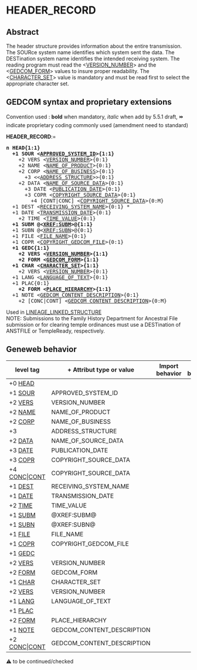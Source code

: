 ﻿# HEADER_RECORD
## Abstract
The header structure provides information about the entire transmission. The SOURce system name
identifies which system sent the data. The DESTination system name identifies the intended receiving
system. The reading program must read the &lt;<a href=Ged.VERSION_NUMBER.md>VERSION_NUMBER</a>&gt; and the &lt;<a href=Ged.GEDCOM_FORM.md>GEDCOM_FORM</a>&gt; values to insure proper readability.
The &lt;<a href=Ged.CHARACTER_SET.md>CHARACTER_SET</a>&gt; value is mandatory and must be read first to select the appropriate character set.


## GEDCOM syntax and proprietary extensions
Convention used : **bold** when mandatory, _italic_ when add by 5.5.1 draft, &#x23E9; indicate proprietary coding commonly used (amendment need to standard)<br />

**HEADER_RECORD**:=
<pre>
<b>n HEAD{1:1}</b>
<b>  +1 SOUR &lt;<a href=Ged.APPROVED_SYSTEM_ID.md>APPROVED_SYSTEM_ID</a>&gt;{1:1}</b>
    +2 VERS &lt;<a href=Ged.VERSION_NUMBER.md>VERSION_NUMBER</a>&gt;{0:1}
    +2 NAME &lt;<a href=Ged.NAME_OF_PRODUCT.md>NAME_OF_PRODUCT</a>&gt;{0:1}
    +2 CORP &lt;<a href=Ged.NAME_OF_BUSINESS.md>NAME_OF_BUSINESS</a>&gt;{0:1}
      +3 &lt;&lt;<a href=Ged.ADDRESS_STRUCTURE.md>ADDRESS_STRUCTURE</a>&gt;&gt;{0:1}
    +2 DATA &lt;<a href=Ged.NAME_OF_SOURCE_DATA.md>NAME_OF_SOURCE_DATA</a>&gt;{0:1}
      +3 DATE &lt;<a href=Ged.PUBLICATION_DATE.md>PUBLICATION_DATE</a>&gt;{0:1}
      +3 COPR &lt;<a href=Ged.COPYRIGHT_SOURCE_DATA.md>COPYRIGHT_SOURCE_DATA</a>&gt;{0:1}
        +4 [CONT|CONC] &lt;<a href=Ged.COPYRIGHT_SOURCE_DATA.md>COPYRIGHT_SOURCE_DATA</a>&gt;{0:M}
  +1 DEST &lt;<a href=Ged.RECEIVING_SYSTEM_NAME.md>RECEIVING_SYSTEM_NAME</a>&gt;{0:1} *
  +1 DATE &lt;<a href=Ged.TRANSMISSION_DATE.md>TRANSMISSION_DATE</a>&gt;{0:1}
    +2 TIME &lt;<a href=Ged.TIME_VALUE.md>TIME_VALUE</a>&gt;{0:1}
<b>  +1 SUBM @&lt;<a href=Ged.XREF_SUBM.md>XREF:SUBM</a>&gt;@{1:1}</b>
  +1 SUBN @&lt;<a href=Ged.XREF_SUBN.md>XREF:SUBN</a>&gt;@{0:1}
  +1 FILE &lt;<a href=Ged.FILE_NAME.md>FILE_NAME</a>&gt;{0:1}
  +1 COPR &lt;<a href=Ged.COPYRIGHT_GEDCOM_FILE.md>COPYRIGHT_GEDCOM_FILE</a>&gt;{0:1}
<b>  +1 GEDC{1:1}</b>
<b>    +2 VERS &lt;<a href=Ged.VERSION_NUMBER.md>VERSION_NUMBER</a>&gt;{1:1}</b>
<b>    +2 FORM &lt;<a href=Ged.GEDCOM_FORM.md>GEDCOM_FORM</a>&gt;{1:1}</b>
<b>  +1 CHAR &lt;<a href=Ged.CHARACTER_SET.md>CHARACTER_SET</a>&gt;{1:1}</b>
    +2 VERS &lt;<a href=Ged.VERSION_NUMBER.md>VERSION_NUMBER</a>&gt;{0:1}
  +1 LANG &lt;<a href=Ged.LANGUAGE_OF_TEXT.md>LANGUAGE_OF_TEXT</a>&gt;{0:1}
  +1 PLAC{0:1}
<b>    +2 FORM &lt;<a href=Ged.PLACE_HIERARCHY.md>PLACE_HIERARCHY</a>&gt;{1:1}</b>
  +1 NOTE &lt;<a href=Ged.GEDCOM_CONTENT_DESCRIPTION.md>GEDCOM_CONTENT_DESCRIPTION</a>&gt;{0:1}
    +2 [CONC|CONT] &lt;<a href=Ged.GEDCOM_CONTENT_DESCRIPTION.md>GEDCOM_CONTENT_DESCRIPTION</a>&gt;{0:M}
</pre>
Used in <a href=Ged.LINEAGE_LINKED_STRUCTURE.md>LINEAGE_LINKED_STRUCTURE</a><br />
NOTE:
Submissions to the Family History Department for Ancestral File submission or for clearing temple ordinances  must use a
DESTination of ANSTFILE or TempleReady, respectively.
## Geneweb behavior

level tag  | + Attribut type or value | Import behavior | Export behavior  | Comment 
---------- | ------------- | :---------------: | :-----------------:| -----------
+0 <a href=Ged.GLOSSARY.md#head>HEAD</a> |  | | |
+1 <a href=Ged.GLOSSARY.md#sour>SOUR</a> | APPROVED_SYSTEM_ID | | |
+2 <a href=Ged.GLOSSARY.md#vers>VERS</a> | VERSION_NUMBER | | |
+2 <a href=Ged.GLOSSARY.md#name>NAME</a> | NAME_OF_PRODUCT | | |
+2 <a href=Ged.GLOSSARY.md#corp>CORP</a> | NAME_OF_BUSINESS | | |
+3  | ADDRESS_STRUCTURE | | |
+2 <a href=Ged.GLOSSARY.md#data>DATA</a> | NAME_OF_SOURCE_DATA | | |
+3 <a href=Ged.GLOSSARY.md#date>DATE</a> | PUBLICATION_DATE | | |
+3 <a href=Ged.GLOSSARY.md#copr>COPR</a> | COPYRIGHT_SOURCE_DATA | | |
+4 <a href=Ged.GLOSSARY.md#conc>CONC</a>\|<a href=Ged.GLOSSARY.md#cont>CONT</a> | COPYRIGHT_SOURCE_DATA | | |
+1 <a href=Ged.GLOSSARY.md#dest>DEST</a> | RECEIVING_SYSTEM_NAME | | |
+1 <a href=Ged.GLOSSARY.md#date>DATE</a> | TRANSMISSION_DATE | | |
+2 <a href=Ged.GLOSSARY.md#time>TIME</a> | TIME_VALUE | | |
+1 <a href=Ged.GLOSSARY.md#subm>SUBM</a> | @XREF:SUBM@ | | |
+1 <a href=Ged.GLOSSARY.md#subn>SUBN</a> | @XREF:SUBN@ | | |
+1 <a href=Ged.GLOSSARY.md#file>FILE</a> | FILE_NAME | | |
+1 <a href=Ged.GLOSSARY.md#copr>COPR</a> | COPYRIGHT_GEDCOM_FILE | | |
+1 <a href=Ged.GLOSSARY.md#gedc>GEDC</a> |  | | |
+2 <a href=Ged.GLOSSARY.md#vers>VERS</a> | VERSION_NUMBER | | |
+2 <a href=Ged.GLOSSARY.md#form>FORM</a> | GEDCOM_FORM | | |
+1 <a href=Ged.GLOSSARY.md#char>CHAR</a> | CHARACTER_SET | | |
+2 <a href=Ged.GLOSSARY.md#vers>VERS</a> | VERSION_NUMBER | | |
+1 <a href=Ged.GLOSSARY.md#lang>LANG</a> | LANGUAGE_OF_TEXT | | |
+1 <a href=Ged.GLOSSARY.md#plac>PLAC</a> |  | | |
+2 <a href=Ged.GLOSSARY.md#form>FORM</a> | PLACE_HIERARCHY | | |
+1 <a href=Ged.GLOSSARY.md#note>NOTE</a> | GEDCOM_CONTENT_DESCRIPTION | | |
+2 <a href=Ged.GLOSSARY.md#conc>CONC</a>\|<a href=Ged.GLOSSARY.md#cont>CONT</a> | GEDCOM_CONTENT_DESCRIPTION | | |

:warning: to be continued/checked

